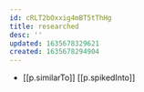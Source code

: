 ```yaml
---
id: cRLT2bOxxig4mBT5tThHg
title: researched
desc: ''
updated: 1635678329621
created: 1635678294904
---
```


- [[p.similarTo]] [[p.spikedInto]]
